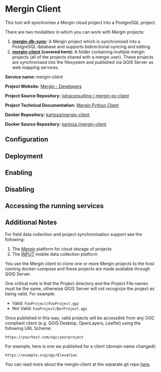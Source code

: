 # Mergin Client

This tool will synchronise a Mergin cloud project into a PostgreSQL project.

There are two modalities in which you can work with Mergin projects:

1. **[mergin-db-sync](mergin-db-sync.md)**: A Mergin project which is synchronised into a PostgreSQL
   database and supports bidirectional syncing and editing.
2. **[mergin-client](mergin-client.md) (covered here):** A folder containing multiple mergin projects (all of the projects shared with a mergin user). These projects are synchronised into the filesystem and published via QGIS Server as web mapping services.

**Service name:** mergin-client

**Project Website:** [Mergin - Developers](https://help.cloudmergin.com/developers)

**Project Source Repository:** [lutraconsulting
/ mergin-py-client](https://github.com/lutraconsulting/mergin-py-client)

**Project Technical Documentation:** [Mergin Python Client](https://github.com/lutraconsulting/mergin-py-client#readme)

**Docker Repository:** [kartoza/mergin-client](https://hub.docker.com/r/kartoza/mergin-client)

**Docker Source Repository:** [kartoza /mergin-client](https://github.com/kartoza/mergin-client)

## Configuration

## Deployment

## Enabling

## Disabling

## Accessing the running services

## Additional Notes

For field data collection and project synchronisation support see the following:

1. The [Mergin](https://public.cloudmergin.com/#) platform for cloud storage of projects
2. The [INPUT](https://inputapp.io/en/) mobile data collection platform

You use the Mergin client to clone one or more Mergin projects to the host running  docker-compose and these projects are made available through QGIS Server.

One critical note is that the Project directory and the Project File names must be the same, otherwise QGIS Server will not recognize the project as being valid. For example:

* Valid: ``FooProject/FooProject.qgz``
* Not Valid: ``FooProject/BarProject.qgz``

Once published in this way, valid projects will be accessible from any OGC compliant
client (e.g. QGIS Desktop, OpenLayers, Leaflet) using the following URL Scheme:

``https://yourhost.com/ogc/yourproject``

For example, here is one we published for a client (domain name changed):

``https://example.org/ogc/Elevation``

You can read more about the mergin-client at the separate git repo [here](https://github.com/kartoza/mergin-client).
